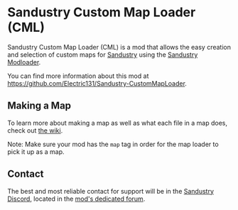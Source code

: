 # Sandustry Custom Map Loader (CML)

Sandustry Custom Map Loader (CML) is a mod that allows the easy creation and selection of custom maps for [Sandustry](https://store.steampowered.com/app/2764460/Sandustry/) using the [Sandustry Modloader](https://git.rendezvous.dev/shadowcomputer/sandustry-modloader).

You can find more information about this mod at https://github.com/Electric131/Sandustry-CustomMapLoader.

## Making a Map

To learn more about making a map as well as what each file in a map does, check out [the wiki](https://github.com/Electric131/Sandustry-CustomMapLoader/wiki/Making-a-Map).

Note: Make sure your mod has the `map` tag in order for the map loader to pick it up as a map.

## Contact

The best and most reliable contact for support will be in the [Sandustry Discord](https://discord.gg/Vt27aBcjXf), located in the [mod's dedicated forum](https://discord.com/channels/307205327659597856/1340092851605733477).

